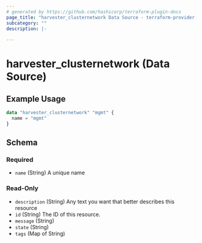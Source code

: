 ```yaml
---
# generated by https://github.com/hashicorp/terraform-plugin-docs
page_title: "harvester_clusternetwork Data Source - terraform-provider-harvester"
subcategory: ""
description: |-
  
---
```


# harvester_clusternetwork (Data Source)



## Example Usage

```terraform
data "harvester_clusternetwork" "mgmt" {
  name = "mgmt"
}
```

<!-- schema generated by tfplugindocs -->
## Schema

### Required

- `name` (String) A unique name

### Read-Only

- `description` (String) Any text you want that better describes this resource
- `id` (String) The ID of this resource.
- `message` (String)
- `state` (String)
- `tags` (Map of String)
